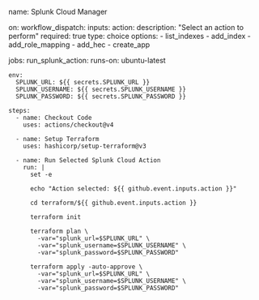 name: Splunk Cloud Manager

on:
  workflow_dispatch:
    inputs:
      action:
        description: "Select an action to perform"
        required: true
        type: choice
        options:
          - list_indexes
          - add_index
          - add_role_mapping
          - add_hec
          - create_app

jobs:
  run_splunk_action:
    runs-on: ubuntu-latest

    env:
      SPLUNK_URL: ${{ secrets.SPLUNK_URL }}
      SPLUNK_USERNAME: ${{ secrets.SPLUNK_USERNAME }}
      SPLUNK_PASSWORD: ${{ secrets.SPLUNK_PASSWORD }}

    steps:
      - name: Checkout Code
        uses: actions/checkout@v4

      - name: Setup Terraform
        uses: hashicorp/setup-terraform@v3

      - name: Run Selected Splunk Cloud Action
        run: |
          set -e

          echo "Action selected: ${{ github.event.inputs.action }}"

          cd terraform/${{ github.event.inputs.action }}

          terraform init

          terraform plan \
            -var="splunk_url=$SPLUNK_URL" \
            -var="splunk_username=$SPLUNK_USERNAME" \
            -var="splunk_password=$SPLUNK_PASSWORD"

          terraform apply -auto-approve \
            -var="splunk_url=$SPLUNK_URL" \
            -var="splunk_username=$SPLUNK_USERNAME" \
            -var="splunk_password=$SPLUNK_PASSWORD"

